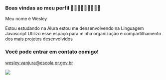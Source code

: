 ### Boas vindas ao meu perfil 🤣🤣🤣🤣🤣🤣🤣🤣🤣

Meu nome é Wesley

Estou estudando na Alura
estou me densenvolvendo na Linguagem Javascript
Utilizo esse espaço para minha organização e compartilhamento dos mais projetos desenvolvidos

### Você pode entrar em contato comigo!

wesley.vanjura@escola.pr.gov.br

![](https://media.tenor.com/TOhD5lWo7V0AAAAM/manoel-gomes.gif)

